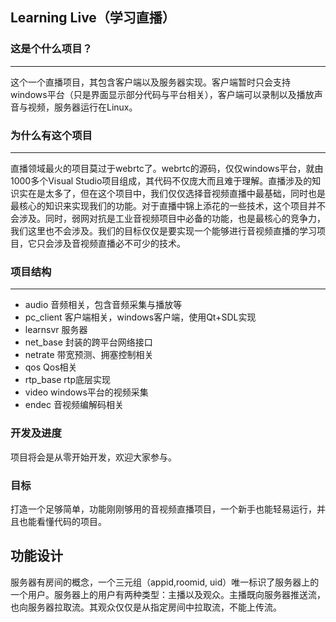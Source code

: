 ## Learning Live（学习直播）
### 这是个什么项目？
--- 
这个一个直播项目，其包含客户端以及服务器实现。客户端暂时只会支持windows平台（只是界面显示部分代码与平台相关），客户端可以录制以及播放声音与视频，服务器运行在Linux。

### 为什么有这个项目
--- 
直播领域最火的项目莫过于webrtc了。webrtc的源码，仅仅windows平台，就由1000多个Visual Studio项目组成，其代码不仅庞大而且难于理解。直播涉及的知识实在是太多了，但在这个项目中，我们仅仅选择音视频直播中最基础，同时也是最核心的知识来实现我们的功能。对于直播中锦上添花的一些技术，这个项目并不会涉及。同时，弱网对抗是工业音视频项目中必备的功能，也是最核心的竞争力，我们这里也不会涉及。我们的目标仅仅是要实现一个能够进行音视频直播的学习项目，它只会涉及音视频直播必不可少的技术。

### 项目结构
--- 
* audio 音频相关，包含音频采集与播放等
* pc_client 客户端相关，windows客户端，使用Qt+SDL实现
* learnsvr 服务器
* net_base 封装的跨平台网络接口
* netrate 带宽预测、拥塞控制相关
* qos Qos相关
* rtp_base rtp底层实现
* video windows平台的视频采集
* endec 音视频编解码相关

### 开发及进度
项目将会是从零开始开发，欢迎大家参与。

### 目标
打造一个足够简单，功能刚刚够用的音视频直播项目，一个新手也能轻易运行，并且也能看懂代码的项目。

## 功能设计
服务器有房间的概念，一个三元组（appid,roomid, uid）唯一标识了服务器上的一个用户。服务器上的用户有两种类型：主播以及观众。主播既向服务器推送流，也向服务器拉取流。其观众仅仅是从指定房间中拉取流，不能上传流。